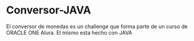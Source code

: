 # Conversor-JAVA
El conversor de monedas es un challenge que forma parte de un curso de ORACLE ONE Alura. El mismo esta hecho con JAVA
